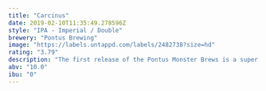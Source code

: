 ```yaml
---
title: "Carcinus"
date: 2019-02-10T11:35:49.278596Z
style: "IPA - Imperial / Double"
brewery: "Pontus Brewing"
image: "https://labels.untappd.com/labels/2482738?size=hd"
rating: "3.79"
description: "The first release of the Pontus Monster Brews is a super fruity Imperial I.P.A, surprisingly light in body but will strike a punch with 10%!"
abv: "10.0"
ibu: "0"
---
```

